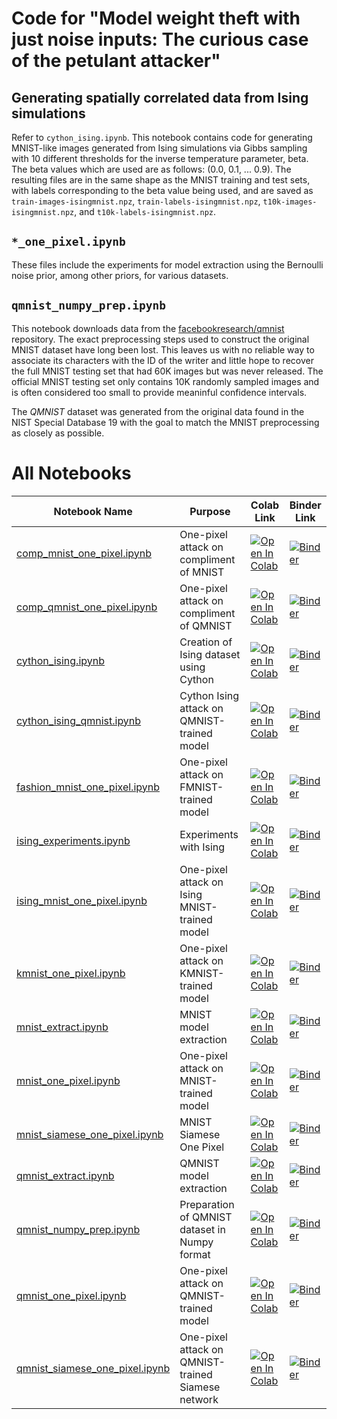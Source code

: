 # Code for "Model weight theft with just noise inputs: The curious case of the petulant attacker"

## Generating spatially correlated data from Ising simulations
Refer to `cython_ising.ipynb`. This notebook contains code for generating MNIST-like images generated from Ising simulations via Gibbs sampling with 10 different thresholds for the inverse temperature parameter, beta. The beta values which are used are as follows: (0.0, 0.1, ... 0.9). The resulting files are in the same shape as the MNIST training and test sets, with labels corresponding to the beta value being used, and are saved as `train-images-isingmnist.npz`, `train-labels-isingmnist.npz`, `t10k-images-isingmnist.npz`, and `t10k-labels-isingmnist.npz`.

## `*_one_pixel.ipynb`
These files include the experiments for model extraction using the Bernoulli noise prior, among other priors, for various datasets. 

## `qmnist_numpy_prep.ipynb`
This notebook downloads data from the [facebookresearch/qmnist](https://github.com/facebookresearch/qmnist) repository. The exact preprocessing steps used to construct the original MNIST dataset have long been lost. This leaves us with no reliable way to associate its characters with the ID of the writer and little hope to recover the full MNIST testing set that had 60K images but was never released. The official MNIST testing set only contains 10K randomly sampled images and is often considered too small to provide meaninful confidence intervals.

The *QMNIST* dataset was generated from the original data found in the NIST Special Database 19 with the goal to match the MNIST preprocessing as closely as possible.

# All Notebooks

| Notebook Name                                                                                                                    	| Purpose                                            	| Colab Link                                                                                                                                                                                         	| Binder Link                                                                                                                                                                                                                                  	|
|----------------------------------------------------------------------------------------------------------------------------------	|----------------------------------------------------	|----------------------------------------------------------------------------------------------------------------------------------------------------------------------------------------------------	|----------------------------------------------------------------------------------------------------------------------------------------------------------------------------------------------------------------------------------------------	|
| [comp_mnist_one_pixel.ipynb](https://github.com/nick11roberts/noise-weight-theft/blob/master/comp_mnist_one_pixel.ipynb)         	| One-pixel attack on compliment of MNIST            	| [![Open In Colab](https://colab.research.google.com/assets/colab-badge.svg)](https://colab.research.google.com/github/nick11roberts/noise-weight-theft/blob/master/comp_mnist_one_pixel.ipynb)     	| [![Binder](https://mybinder.org/badge_logo.svg)](https://mybinder.org/v2/gh/nick11roberts/noise-weight-theft/master?filepath=https%3A%2F%2Fgithub.com%2Fnick11roberts%2Fnoise-weight-theft%2Fblob%2Fmaster%2Fqmnist_siamese_one_pixel.ipynb) 	|
| [comp_qmnist_one_pixel.ipynb](https://github.com/nick11roberts/noise-weight-theft/blob/master/comp_qmnist_one_pixel.ipynb)       	| One-pixel attack on compliment of QMNIST           	| [![Open In Colab](https://colab.research.google.com/assets/colab-badge.svg)](https://colab.research.google.com/github/nick11roberts/noise-weight-theft/blob/master/comp_qmnist_one_pixel.ipynb)    	| [![Binder](https://mybinder.org/badge_logo.svg)](https://mybinder.org/v2/gh/nick11roberts/noise-weight-theft/master?filepath=https%3A%2F%2Fgithub.com%2Fnick11roberts%2Fnoise-weight-theft%2Fblob%2Fmaster%2Fqmnist_siamese_one_pixel.ipynb) 	|
| [cython_ising.ipynb](https://github.com/nick11roberts/noise-weight-theft/blob/master/cython_ising.ipynb)                         	| Creation of Ising dataset using Cython             	| [![Open In Colab](https://colab.research.google.com/assets/colab-badge.svg)](https://colab.research.google.com/github/nick11roberts/noise-weight-theft/blob/master/cython_ising.ipynb)             	| [![Binder](https://mybinder.org/badge_logo.svg)](https://mybinder.org/v2/gh/nick11roberts/noise-weight-theft/master?filepath=https%3A%2F%2Fgithub.com%2Fnick11roberts%2Fnoise-weight-theft%2Fblob%2Fmaster%2Fqmnist_siamese_one_pixel.ipynb) 	|
| [cython_ising_qmnist.ipynb](https://github.com/nick11roberts/noise-weight-theft/blob/master/cython_ising_qmnist.ipynb)           	| Cython Ising attack on QMNIST-trained model        	| [![Open In Colab](https://colab.research.google.com/assets/colab-badge.svg)](https://colab.research.google.com/github/nick11roberts/noise-weight-theft/blob/master/cython_ising_qmnist.ipynb)      	| [![Binder](https://mybinder.org/badge_logo.svg)](https://mybinder.org/v2/gh/nick11roberts/noise-weight-theft/master?filepath=https%3A%2F%2Fgithub.com%2Fnick11roberts%2Fnoise-weight-theft%2Fblob%2Fmaster%2Fqmnist_siamese_one_pixel.ipynb) 	|
| [fashion_mnist_one_pixel.ipynb](https://github.com/nick11roberts/noise-weight-theft/blob/master/fashion_mnist_one_pixel.ipynb)   	| One-pixel attack on FMNIST-trained model           	| [![Open In Colab](https://colab.research.google.com/assets/colab-badge.svg)](https://colab.research.google.com/github/nick11roberts/noise-weight-theft/blob/master/fashion_mnist_one_pixel.ipynb)  	| [![Binder](https://mybinder.org/badge_logo.svg)](https://mybinder.org/v2/gh/nick11roberts/noise-weight-theft/master?filepath=https%3A%2F%2Fgithub.com%2Fnick11roberts%2Fnoise-weight-theft%2Fblob%2Fmaster%2Fqmnist_siamese_one_pixel.ipynb) 	|
| [ising_experiments.ipynb](https://github.com/nick11roberts/noise-weight-theft/blob/master/ising_experiments.ipynb)               	| Experiments with Ising                             	| [![Open In Colab](https://colab.research.google.com/assets/colab-badge.svg)](https://colab.research.google.com/github/nick11roberts/noise-weight-theft/blob/master/ising_experiments.ipynb)        	| [![Binder](https://mybinder.org/badge_logo.svg)](https://mybinder.org/v2/gh/nick11roberts/noise-weight-theft/master?filepath=https%3A%2F%2Fgithub.com%2Fnick11roberts%2Fnoise-weight-theft%2Fblob%2Fmaster%2Fqmnist_siamese_one_pixel.ipynb) 	|
| [ising_mnist_one_pixel.ipynb](https://github.com/nick11roberts/noise-weight-theft/blob/master/ising_mnist_one_pixel.ipynb)       	| One-pixel attack on Ising MNIST-trained model      	| [![Open In Colab](https://colab.research.google.com/assets/colab-badge.svg)](https://colab.research.google.com/github/nick11roberts/noise-weight-theft/blob/master/ising_mnist_one_pixel.ipynb)    	| [![Binder](https://mybinder.org/badge_logo.svg)](https://mybinder.org/v2/gh/nick11roberts/noise-weight-theft/master?filepath=https%3A%2F%2Fgithub.com%2Fnick11roberts%2Fnoise-weight-theft%2Fblob%2Fmaster%2Fqmnist_siamese_one_pixel.ipynb) 	|
| [kmnist_one_pixel.ipynb](https://github.com/nick11roberts/noise-weight-theft/blob/master/kmnist_one_pixel.ipynb)                 	| One-pixel attack on KMNIST-trained model           	| [![Open In Colab](https://colab.research.google.com/assets/colab-badge.svg)](https://colab.research.google.com/github/nick11roberts/noise-weight-theft/blob/master/kmnist_one_pixel.ipynb)         	| [![Binder](https://mybinder.org/badge_logo.svg)](https://mybinder.org/v2/gh/nick11roberts/noise-weight-theft/master?filepath=https%3A%2F%2Fgithub.com%2Fnick11roberts%2Fnoise-weight-theft%2Fblob%2Fmaster%2Fqmnist_siamese_one_pixel.ipynb) 	|
| [mnist_extract.ipynb](https://github.com/nick11roberts/noise-weight-theft/blob/master/mnist_extract.ipynb)                       	| MNIST model extraction                             	| [![Open In Colab](https://colab.research.google.com/assets/colab-badge.svg)](https://colab.research.google.com/github/nick11roberts/noise-weight-theft/blob/master/mnist_extract.ipynb)            	| [![Binder](https://mybinder.org/badge_logo.svg)](https://mybinder.org/v2/gh/nick11roberts/noise-weight-theft/master?filepath=https%3A%2F%2Fgithub.com%2Fnick11roberts%2Fnoise-weight-theft%2Fblob%2Fmaster%2Fqmnist_siamese_one_pixel.ipynb) 	|
| [mnist_one_pixel.ipynb](https://github.com/nick11roberts/noise-weight-theft/blob/master/mnist_one_pixel.ipynb)                   	| One-pixel attack on MNIST-trained model            	| [![Open In Colab](https://colab.research.google.com/assets/colab-badge.svg)](https://colab.research.google.com/github/nick11roberts/noise-weight-theft/blob/master/mnist_one_pixel.ipynb)          	| [![Binder](https://mybinder.org/badge_logo.svg)](https://mybinder.org/v2/gh/nick11roberts/noise-weight-theft/master?filepath=https%3A%2F%2Fgithub.com%2Fnick11roberts%2Fnoise-weight-theft%2Fblob%2Fmaster%2Fqmnist_siamese_one_pixel.ipynb) 	|
| [mnist_siamese_one_pixel.ipynb](https://github.com/nick11roberts/noise-weight-theft/blob/master/mnist_siamese_one_pixel.ipynb)   	| MNIST Siamese One Pixel                            	| [![Open In Colab](https://colab.research.google.com/assets/colab-badge.svg)](https://colab.research.google.com/github/nick11roberts/noise-weight-theft/blob/master/mnist_siamese_one_pixel.ipynb)  	| [![Binder](https://mybinder.org/badge_logo.svg)](https://mybinder.org/v2/gh/nick11roberts/noise-weight-theft/master?filepath=https%3A%2F%2Fgithub.com%2Fnick11roberts%2Fnoise-weight-theft%2Fblob%2Fmaster%2Fqmnist_siamese_one_pixel.ipynb) 	|
| [qmnist_extract.ipynb](https://github.com/nick11roberts/noise-weight-theft/blob/master/qmnist_extract.ipynb)                     	| QMNIST model extraction                            	| [![Open In Colab](https://colab.research.google.com/assets/colab-badge.svg)](https://colab.research.google.com/github/nick11roberts/noise-weight-theft/blob/master/qmnist_extract.ipynb)           	| [![Binder](https://mybinder.org/badge_logo.svg)](https://mybinder.org/v2/gh/nick11roberts/noise-weight-theft/master?filepath=https%3A%2F%2Fgithub.com%2Fnick11roberts%2Fnoise-weight-theft%2Fblob%2Fmaster%2Fqmnist_siamese_one_pixel.ipynb) 	|
| [qmnist_numpy_prep.ipynb](https://github.com/nick11roberts/noise-weight-theft/blob/master/qmnist_numpy_prep.ipynb)               	| Preparation of QMNIST dataset in Numpy format      	| [![Open In Colab](https://colab.research.google.com/assets/colab-badge.svg)](https://colab.research.google.com/github/nick11roberts/noise-weight-theft/blob/master/qmnist_numpy_prep.ipynb)        	| [![Binder](https://mybinder.org/badge_logo.svg)](https://mybinder.org/v2/gh/nick11roberts/noise-weight-theft/master?filepath=https%3A%2F%2Fgithub.com%2Fnick11roberts%2Fnoise-weight-theft%2Fblob%2Fmaster%2Fqmnist_siamese_one_pixel.ipynb) 	|
| [qmnist_one_pixel.ipynb](https://github.com/nick11roberts/noise-weight-theft/blob/master/qmnist_one_pixel.ipynb)                 	| One-pixel attack on QMNIST-trained model           	| [![Open In Colab](https://colab.research.google.com/assets/colab-badge.svg)](https://colab.research.google.com/github/nick11roberts/noise-weight-theft/blob/master/qmnist_one_pixel.ipynb)         	| [![Binder](https://mybinder.org/badge_logo.svg)](https://mybinder.org/v2/gh/nick11roberts/noise-weight-theft/master?filepath=https%3A%2F%2Fgithub.com%2Fnick11roberts%2Fnoise-weight-theft%2Fblob%2Fmaster%2Fqmnist_siamese_one_pixel.ipynb) 	|
| [qmnist_siamese_one_pixel.ipynb](https://github.com/nick11roberts/noise-weight-theft/blob/master/qmnist_siamese_one_pixel.ipynb) 	| One-pixel attack on QMNIST-trained Siamese network 	| [![Open In Colab](https://colab.research.google.com/assets/colab-badge.svg)](https://colab.research.google.com/github/nick11roberts/noise-weight-theft/blob/master/qmnist_siamese_one_pixel.ipynb) 	| [![Binder](https://mybinder.org/badge_logo.svg)](https://mybinder.org/v2/gh/nick11roberts/noise-weight-theft/master?filepath=https%3A%2F%2Fgithub.com%2Fnick11roberts%2Fnoise-weight-theft%2Fblob%2Fmaster%2Fqmnist_siamese_one_pixel.ipynb) 	|
